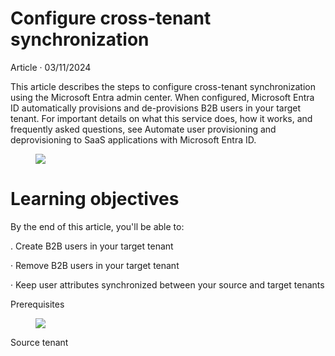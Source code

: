 Configure cross-tenant synchronization
===

Article · 03/11/2024

This article describes the steps to configure cross-tenant synchronization using the Microsoft Entra admin center. When configured, Microsoft Entra ID automatically provisions and de-provisions B2B users in your target tenant. For important details on what this service does, how it works, and frequently asked questions, see Automate user provisioning and deprovisioning to SaaS applications with Microsoft Entra ID.

<figure>

![](figures/0)

<!-- FigureContent="Source tenant Target tenant Internal Internal UserS1 UserS2 UserS3 UserT1 UserT2 UserT3 GroupT1 Outbound access settings :selected: Automatically redeem invitations Cross-tenant synchronization External :selected: UserS1 UserS3 Configuration Inbound access settings :selected: V Allow users sync into this tenant Scope :selected: :selected: Automatically redeem invitations UserS1 UserS3 Scoping filters department EQUALS Marketing Attribute mappings accountEnabled accountEnabled employeeld employeeld userPrincipalName userPrincipalName + extensionName companyName" -->

</figure>



# Learning objectives

By the end of this article, you'll be able to:

. Create B2B users in your target tenant

· Remove B2B users in your target tenant

· Keep user attributes synchronized between your source and target tenants

Prerequisites

<figure>

![](figures/1)

</figure>


Source tenant
